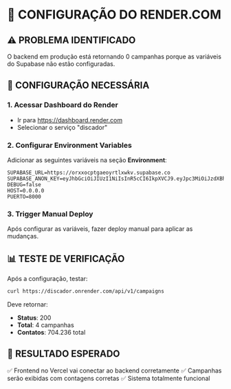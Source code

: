 # 🚀 CONFIGURAÇÃO DO RENDER.COM

## ⚠️ PROBLEMA IDENTIFICADO
O backend em produção está retornando 0 campanhas porque as variáveis do Supabase não estão configuradas.

## 🔧 CONFIGURAÇÃO NECESSÁRIA

### 1. Acessar Dashboard do Render
- Ir para https://dashboard.render.com
- Selecionar o serviço "discador" 

### 2. Configurar Environment Variables
Adicionar as seguintes variáveis na seção **Environment**:

```
SUPABASE_URL=https://orxxocptgaeoyrtlxwkv.supabase.co
SUPABASE_ANON_KEY=eyJhbGciOiJIUzI1NiIsInR5cCI6IkpXVCJ9.eyJpc3MiOiJzdXBhYmFzZSIsInJlZiI6Im9yeHhvY3B0Z2Flb3lydGx4d2t2Iiwicm9sZSI6ImFub24iLCJpYXQiOjE3NTEyOTk0MDksImV4cCI6MjA2Njg3NTQwOX0.hJ5vXcLBiSE0TjVzdbZcnlN_jiT1mNijqWEWylVrhdQ
DEBUG=false
HOST=0.0.0.0
PUERTO=8000
```

### 3. Trigger Manual Deploy
Após configurar as variáveis, fazer deploy manual para aplicar as mudanças.

## 📊 TESTE DE VERIFICAÇÃO
Após a configuração, testar:
```bash
curl https://discador.onrender.com/api/v1/campaigns
```

Deve retornar:
- **Status**: 200
- **Total**: 4 campanhas
- **Contatos**: 704.236 total

## 🎯 RESULTADO ESPERADO
✅ Frontend no Vercel vai conectar ao backend corretamente
✅ Campanhas serão exibidas com contagens corretas
✅ Sistema totalmente funcional 